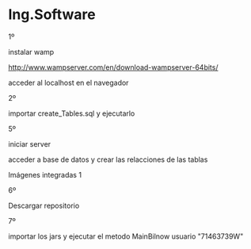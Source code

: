 # Ing.Software

1º

instalar wamp

http://www.wampserver.com/en/download-wampserver-64bits/

acceder al localhost en el navegador

2º 

importar create_Tables.sql y ejecutarlo 

5º

iniciar server

acceder a base de datos y crear las relacciones de las tablas


Imágenes integradas 1

6º

Descargar repositorio

7º

importar los jars y ejecutar el metodo MainBilnow usuario "71463739W"

